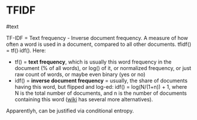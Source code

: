 # TFIDF
#text

TF-IDF = Text frequency - Inverse document frequency. A measure of how often a word is used in a document, compared to all other documents. tfidf() = tf()∙idf(). Here:

* tf() = **text frequency**, which is usually this word frequency in the document (% of all words), or log() of it, or normalized frequency, or just raw count of words, or maybe even binary (yes or no)
* idf() = **inverse document frequency** = usually, the share of documents having this word, but flipped and log-ed: idf() = log(N/(1+n)) + 1, where N is the total number of documents, and n is the number of documents containing this word ([wiki](https://en.wikipedia.org/wiki/Tf%E2%80%93idf) has several more alternatives).

Apparentlyh, can be justified via conditional entropy. 
